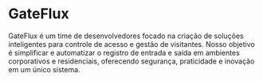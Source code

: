 # GateFlux
GateFlux é um time de desenvolvedores focado na criação de soluções inteligentes para controle de acesso e gestão de visitantes. Nosso objetivo é simplificar e automatizar o registro de entrada e saída em ambientes corporativos e residenciais, oferecendo segurança, praticidade e inovação em um único sistema.
